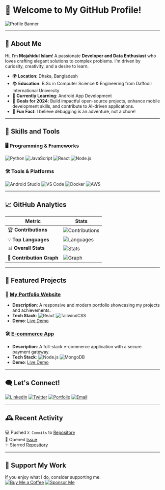 # 🌟 Welcome to My GitHub Profile!

![Profile Banner](https://yourbannerlink.com/banner.png)

---

## 🎯 About Me
Hi, I’m **Mojahidul Islam**! A passionate **Developer and Data Enthusiast** who loves crafting elegant solutions to complex problems. I’m driven by curiosity, creativity, and a desire to learn.

- 🌍 **Location**: Dhaka, Bangladesh  
- 📚 **Education**: B.Sc in Computer Science & Engineering from Daffodil International University  
- 🧠 **Currently Learning**: Android App Development  
- 🚀 **Goals for 2024**: Build impactful open-source projects, enhance mobile development skills, and contribute to AI-driven applications.  
- 🥂 **Fun Fact**: I believe debugging is an adventure, not a chore!

---

## 💼 Skills and Tools

### 🖥️ Programming & Frameworks
![Python](https://img.shields.io/badge/-Python-3776AB?logo=python&logoColor=white&style=flat-square)
![JavaScript](https://img.shields.io/badge/-JavaScript-F7DF1E?logo=javascript&logoColor=black&style=flat-square)
![React](https://img.shields.io/badge/-React-61DAFB?logo=react&logoColor=white&style=flat-square)
![Node.js](https://img.shields.io/badge/-Node.js-339933?logo=node.js&logoColor=white&style=flat-square)

### 🛠️ Tools & Platforms
![Android Studio](https://img.shields.io/badge/-Android_Studio-3DDC84?logo=androidstudio&logoColor=white&style=flat-square)
![VS Code](https://img.shields.io/badge/-VS_Code-007ACC?logo=visualstudiocode&logoColor=white&style=flat-square)
![Docker](https://img.shields.io/badge/-Docker-2496ED?logo=docker&logoColor=white&style=flat-square)
![AWS](https://img.shields.io/badge/-AWS-232F3E?logo=amazonaws&logoColor=white&style=flat-square)

---

## 📈 GitHub Analytics

| Metric                       | Stats                                   |
|------------------------------|-----------------------------------------|
| 🏆 **Contributions**         | ![Contributions](https://github-readme-streak-stats.herokuapp.com/?user=mojahid2021&theme=radical) |
| 💡 **Top Languages**         | ![Languages](https://github-readme-stats.vercel.app/api/top-langs/?username=mojahid2021&layout=compact&theme=radical) |
| 📊 **Overall Stats**         | ![Stats](https://github-readme-stats.vercel.app/api?username=mojahid2021&show_icons=true&theme=radical) |
| 🚀 **Contribution Graph**    | ![Graph](https://github-readme-activity-graph.cyclic.app/graph?username=mojahid2021&theme=radical) |

---

## 🌟 Featured Projects

### 🚀 [**My Portfolio Website**](https://github.com/mojahid2021/portfolio)
- **Description**: A responsive and modern portfolio showcasing my projects and achievements.  
- **Tech Stack**: ![React](https://img.shields.io/badge/-React-61DAFB?logo=react&logoColor=white&style=flat-square) ![TailwindCSS](https://img.shields.io/badge/-TailwindCSS-38B2AC?logo=tailwindcss&logoColor=white&style=flat-square)  
- **Demo**: [Live Demo](https://yourportfoliolink.com)

### 🛠️ [**E-commerce App**](https://github.com/mojahid2021/ecommerce-app)
- **Description**: A full-stack e-commerce application with a secure payment gateway.  
- **Tech Stack**: ![Node.js](https://img.shields.io/badge/-Node.js-339933?logo=node.js&logoColor=white&style=flat-square) ![MongoDB](https://img.shields.io/badge/-MongoDB-47A248?logo=mongodb&logoColor=white&style=flat-square)  
- **Demo**: [Live Demo](https://yourprojectdemo.com)

---

## 🗨️ Let's Connect!
[![LinkedIn](https://img.shields.io/badge/-LinkedIn-0A66C2?logo=linkedin&logoColor=white&style=flat-square)](https://linkedin.com/in/mojahid2021)
[![Twitter](https://img.shields.io/badge/-Twitter-1DA1F2?logo=twitter&logoColor=white&style=flat-square)](https://twitter.com/mojahid2021)
[![Portfolio](https://img.shields.io/badge/-Portfolio-FFA500?logo=firefox&logoColor=white&style=flat-square)](https://yourportfolio.com)
[![Email](https://img.shields.io/badge/-Email-D14836?logo=gmail&logoColor=white&style=flat-square)](mailto:mojahidul.islam@example.com)

---

## 🕰️ Recent Activity
💻 Pushed `X Commits` to [Repository](https://github.com/mojahid2021/repo)  
📃 Opened [Issue](https://github.com/mojahid2021/repo/issues/1)  
✨ Starred [Repository](https://github.com/username/repo)  

---

## 💖 Support My Work
If you enjoy what I do, consider supporting me:  
[![Buy Me a Coffee](https://img.shields.io/badge/-Buy%20Me%20a%20Coffee-FF813F?logo=buymeacoffee&logoColor=white&style=flat-square)](https://www.buymeacoffee.com/mojahid2021)
[![Sponsor Me](https://img.shields.io/badge/-Sponsor-0A66C2?logo=githubsponsors&logoColor=white&style=flat-square)](https://github.com/sponsors/mojahid2021)
